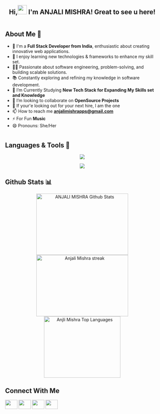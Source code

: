 <h2 align="center">Hi,<img src="https://raw.githubusercontent.com/MartinHeinz/MartinHeinz/master/wave.gif" width="30px"> I'm ANJALI MISHRA!</a> Great to see u here!</h2>
<p align="center"> <img src="https://komarev.com/ghpvc/?username=ANJIIIII&label=Profile%20views&color=0e75b6&style=flat" alt="" /> </p>

<h2> About Me 🚀 </h2>

- 💼 I'm a **Full Stack Developer from India**, enthusiastic about creating innovative web applications.
- 📖 I enjoy learning new technologies & frameworks to enhance my skill set.
- 👨‍💻 Passionate about software engineering, problem-solving, and building scalable solutions.
- 📚 Constantly exploring and refining my knowledge in software development.
- 📘 I’m Currently Studying **New Tech Stack for Expanding My Skills set and Knowledge**
- 👯 I’m looking to collaborate on **OpenSource Projects**
- 🦝 If your'e looking out for your next hire, I am the one
- 📫 How to reach me **anjalimishrapps@gmail.com**
- ⚡ For Fun **Music**
- 😄 Pronouns: She/Her
  
<p align="center"> <img src="https://github-trophies.vercel.app/?username=ANJIIIII" alt="" style="display:flex;width:200,height:200"/</p>

<h2> Languages & Tools 🔨</h2>
<p align="center">
  <img src="https://skillicons.dev/icons?i=c,cpp,html,css,js,bootstrap,mongodb,express,react,nodejs,git,github" />
</p>
<p align="center">
  <img src="https://skillicons.dev/icons?i=ts,tailwind,npm,cloudflare,vscode,materialui,vite,postman" />
</p>

<h2> Github Stats 📊</h2>
<div style="flex" align="center">
  <img alt="ANJALI MISHRA Github Stats" src="https://github-readme-stats.vercel.app/api?username=ANJIIIII&show_icons=true&count_private=true&theme=react&hide_border=true&bg_color=0D1117" width="300" height="200"/>
  <img alt="Anjali Mishra streak" src="https://github-readme-streak-stats.herokuapp.com/?user=ANJIIIII&theme=black-ice&hide_border=true&stroke=0000&background=060A0CD0" width="300" height="200"/>
  <img alt="Anjli Mishra Top Languages" src="https://github-readme-stats.vercel.app/api/top-langs/?username=ANJIIIII&langs_count=8&count_private=true&layout=compact&theme=react&hide_border=true&bg_color=0D1117" width="250" height="200"/>
</div>

<h2> Connect With Me</h2>
<p align="left">
<a href="https://www.linkedin.com/in/anjali-mishra-60a641224/" target="blank"><img align="center" src="https://raw.githubusercontent.com/rahuldkjain/github-profile-readme-generator/master/src/images/icons/Social/linked-in-alt.svg" alt="" height="30" width="40" /></a>
<a href="https://leetcode.com/u/nance_001/" target="blank"><img align="center" src="https://raw.githubusercontent.com/rahuldkjain/github-profile-readme-generator/master/src/images/icons/Social/leet-code.svg" alt="" height="30" width="40" /></a>
<a href="https://www.codechef.com/users/nance_001" target="blank"><img align="center" src="https://user-images.githubusercontent.com/97956667/189064074-96cb1508-075e-484c-b067-ee06b3cb8dca.png" alt="" height="30" width="40" /></a>
  <a href="https://www.instagram.com/__anjiiii_.003/" target="blank"><img align="center" src="https://raw.githubusercontent.com/rahuldkjain/github-profile-readme-generator/master/src/images/icons/Social/instagram.svg" alt="" height="30" width="40" /></a>
</p>
